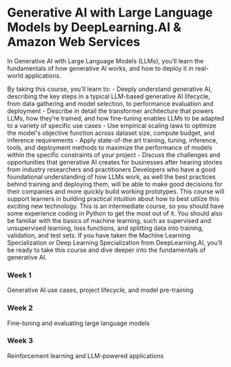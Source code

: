 # Generative AI with Large Language Models by DeepLearning.AI & Amazon Web Services

In Generative AI with Large Language Models (LLMs), you’ll learn the fundamentals of how generative AI works, and how to deploy it in real-world applications.

By taking this course, you'll learn to: - Deeply understand generative AI, describing the key steps in a typical LLM-based generative AI lifecycle, from data gathering and model selection, to performance evaluation and deployment - Describe in detail the transformer architecture that powers LLMs, how they’re trained, and how fine-tuning enables LLMs to be adapted to a variety of specific use cases - Use empirical scaling laws to optimize the model's objective function across dataset size, compute budget, and inference requirements - Apply state-of-the art training, tuning, inference, tools, and deployment methods to maximize the performance of models within the specific constraints of your project  - Discuss the challenges and opportunities that generative AI creates for businesses after hearing stories from industry researchers and practitioners Developers who have a good foundational understanding of how LLMs work, as well the best practices behind training and deploying them, will be able to make good decisions for their companies and more quickly build working prototypes. This course will support learners in building practical intuition about how to best utilize this exciting new technology. This is an intermediate course, so you should have some experience coding in Python to get the most out of it. You should also be familiar with the basics of machine learning, such as supervised and unsupervised learning, loss functions, and splitting data into training, validation, and test sets. If you have taken the Machine Learning Specialization or Deep Learning Specialization from DeepLearning.AI, you’ll be ready to take this course and dive deeper into the fundamentals of generative AI.



### Week 1

Generative AI use cases, project lifecycle, and model pre-training

### Week 2

Fine-tuning and evaluating large language models

### Week 3

Reinforcement learning and LLM-powered applications

